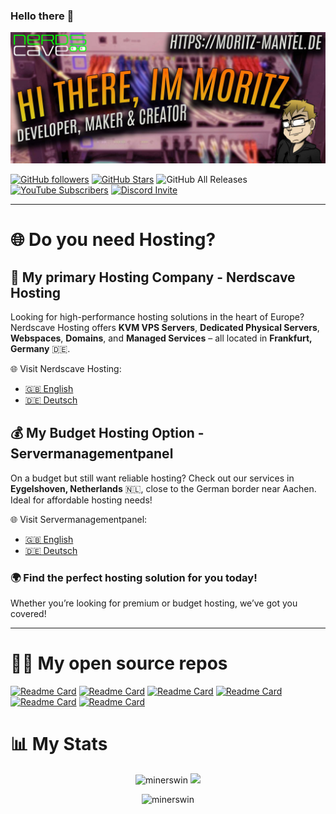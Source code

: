 ### Hello there 👋
![Hero image](https://raw.githubusercontent.com/MinersWin/MinersWin/master/github.jpg)

[![GitHub followers](https://img.shields.io/github/followers/minerswin?logo=GitHub&style=for-the-badge)](https://github.com/minerswin)
[![GitHub Stars](https://img.shields.io/github/stars/minerswin?logo=github&style=for-the-badge)](https://github.com/minerswin)
![GitHub All Releases](https://img.shields.io/github/downloads/minerswin/tgf-tuning-pack-4.0/total?label=TuningPack%20Downloads&style=for-the-badge)
[![YouTube Subscribers](https://img.shields.io/youtube/channel/subscribers/UCPPWWWw5nkex2LbXJl6NZdA?logo=youtube&logoColor=E05D44&style=for-the-badge)](https://www.youtube.com/c/nerdscave?sub_confirmation=1) 
[![Discord Invite](https://img.shields.io/discord/397127284114325504?color=4A55CC&label=Discord&logo=discord&style=for-the-badge)](https://tgf.click/discord)

---

# 🌐 Do you need Hosting?

## 🚀 My primary Hosting Company - **Nerdscave Hosting**
Looking for high-performance hosting solutions in the heart of Europe? Nerdscave Hosting offers **KVM VPS Servers**, **Dedicated Physical Servers**, **Webspaces**, **Domains**, and **Managed Services** – all located in **Frankfurt, Germany** 🇩🇪.

🌐 Visit Nerdscave Hosting:
- [🇬🇧 English](https://nerdscave-hosting.com)
- [🇩🇪 Deutsch](https://nerdscave-hosting.de)

## 💰 My Budget Hosting Option - **Servermanagementpanel**
On a budget but still want reliable hosting? Check out our services in **Eygelshoven, Netherlands** 🇳🇱, close to the German border near Aachen. Ideal for affordable hosting needs!

🌐 Visit Servermanagementpanel:
- [🇬🇧 English](https://servermanagementpanel.com)
- [🇩🇪 Deutsch](https://servermanagementpanel.de)

### 🌍 Find the perfect hosting solution for you today! 
Whether you’re looking for premium or budget hosting, we’ve got you covered!

--- 

# 🧑‍💻 My open source repos

[![Readme Card](https://github-readme-stats.vercel.app/api/pin/?username=minerswin&repo=TGF-Tuning-Pack-4.0&theme=radical)](https://github.com/MinersWin/TGF-Tuning-Pack-4.0) 
[![Readme Card](https://github-readme-stats.vercel.app/api/pin/?username=minerswin&repo=TGF-MOUSE-TUNING-PACK-2.0&theme=radical)](https://github.com/MinersWin/TGF-MOUSE-TUNING-PACK-2.0) 
[![Readme Card](https://github-readme-stats.vercel.app/api/pin/?username=minerswin&repo=Scrcpy-Desktop&theme=radical)](https://github.com/MinersWin/Scrcpy-Desktop) 
[![Readme Card](https://github-readme-stats.vercel.app/api/pin/?username=minerswin&repo=Ninite&theme=radical)](https://github.com/MinersWin/Ninite) 
[![Readme Card](https://github-readme-stats.vercel.app/api/pin/?username=The-Geek-Freaks&repo=Tuning-Pack-Downloader&theme=radical)](https://github.com/The-Geek-Freaks/Tuning-Pack-Downloader) 
[![Readme Card](https://github-readme-stats.vercel.app/api/pin/?username=MinersWin&repo=Personal-Homepage&theme=radical)](https://github.com/MinersWin/Personal-Homepage)

# 📊 My Stats

 <p align="center"> <img src="https://github-readme-stats.vercel.app/api?username=minerswin&show_icons=true&theme=radical" alt="minerswin" /> 
    <img src="https://github-readme-stats.vercel.app/api/top-langs/?username=minerswin&theme=radical" />

 <p align="center"> <img src="https://github-readme-streak-stats.herokuapp.com/?user=minerswin&theme=dark&count_private=true&theme=radical" alt="minerswin" /> 
